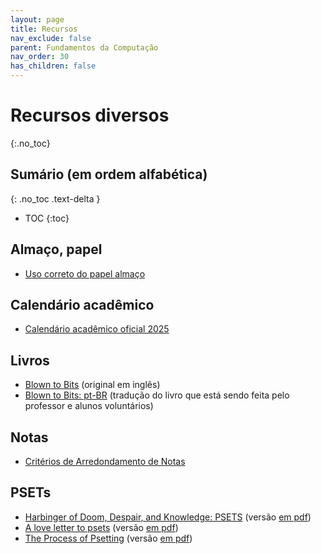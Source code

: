 ```yaml
---
layout: page
title: Recursos
nav_exclude: false
parent: Fundamentos da Computação
nav_order: 30
has_children: false
---
```


# Recursos diversos
{:.no_toc}

## Sumário (em ordem alfabética)
{: .no_toc .text-delta }

* TOC
{:toc}

## Almaço, papel
* [Uso correto do papel almaço](/assets/docs/uso_papel_almaco.pdf)

## Calendário acadêmico
* [Calendário acadêmico oficial 2025](/assets/docs/calendario_oficial_2025.pdf)

## Livros
* [Blown to Bits](/assets/docs/blown_to_bits_2e.pdf) (original em inglês)
* [Blown to Bits: pt-BR](/assets/docs/blown_to_bits_2e_pt-BR.pdf) (tradução do
  livro que está sendo feita pelo professor e alunos voluntários)

## Notas
* [Critérios de Arredondamento de Notas](/assets/docs/arredondamento.pdf)  

## PSETs
* [Harbinger of Doom, Despair, and Knowledge: PSETS](https://cmprz.me/pset1)
  (versão [em pdf](/assets/docs/pset/harbinger_of_doom.pdf))
* [A love letter to psets](https://cmprz.me/pset2)
  (versão [em pdf](/assets/docs/pset/love_letter.pdf))
* [The Process of Psetting](https://cmprz.me/pset3)
  (versão [em pdf](/assets/docs/pset/psetting.pdf))


